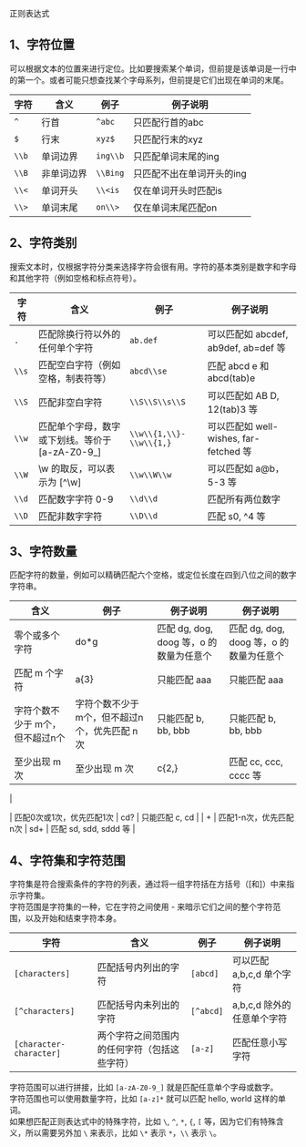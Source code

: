 正则表达式
<a name="vkIoA"></a>
## 1、字符位置
可以根据文本的位置来进行定位。比如要搜索某个单词，但前提是该单词是一行中的第一个。或者可能只想查找某个字母系列，但前提是它们出现在单词的末尾。

| 字符 | 含义 | 例子 | 例子说明 |
| --- | --- | --- | --- |
| `^` | 行首 | `^abc` | 只匹配行首的abc |
| `$` | 行末 | `xyz$` | 只匹配行末的xyz |
| `\\b` | 单词边界 | `ing\\b` | 只匹配单词末尾的ing |
| `\\B` | 非单词边界 | `\\Bing` | 只匹配不出在单词开头的ing |
| `\\<` | 单词开头 | `\\<is` | 仅在单词开头时匹配is |
| `\\>` | 单词末尾 | `on\\>` | 仅在单词末尾匹配on |

<a name="Io2e5"></a>
## 2、字符类别
搜索文本时，仅根据字符分类来选择字符会很有用。字符的基本类别是数字和字母和其他字符（例如空格和标点符号）。

| 字符 | 含义 | 例子 | 例子说明 |
| --- | --- | --- | --- |
| `.` | 匹配除换行符以外的任何单个字符 | `ab.def` | 可以匹配如 abcdef, ab9def, ab=def 等 |
| `\\s` | 匹配空白字符（例如空格，制表符等） | `abcd\\se` | 匹配 abcd e 和 abcd(tab)e |
| `\\S` | 匹配非空白字符 | `\\S\\S\\s\\S` | 可以匹配如 AB D, 12(tab)3 等 |
| `\\w` | 匹配单个字母，数字或下划线。等价于[a-zA-Z0-9_] | `\\w\\{1,\\}-\\w\\{1,}` | 可以匹配如 well-wishes, far-fetched 等 |
| `\\W` | \\w 的取反，可以表示为 [^\\w] | `\\w\\W\\w` | 可以匹配如 a@b，5-3 等 |
| `\\d` | 匹配数字字符 0-9 | `\\d\\d` | 匹配所有两位数字 |
| `\\D` | 匹配非数字字符 | `\\D\\d` | 匹配 s0, ^4 等 |

<a name="Ep4WQ"></a>
## 3、字符数量
匹配字符的数量，例如可以精确匹配六个空格，或定位长度在四到八位之间的数字字符串。

| 含义 | 例子 | 例子说明 | 例子说明 |
| --- | --- | --- | --- |
| 零个或多个字符 | do*g | 匹配 dg, dog, doog 等，o 的数量为任意个 | 匹配 dg, dog, doog 等，o 的数量为任意个 |
| 匹配 m 个字符 | a{3} | 只能匹配 aaa | 只能匹配 aaa |
| 字符个数不少于 m个，但不超过n个 | 字符个数不少于 m个，但不超过n个，优先匹配 n 次 | 只能匹配 b, bb, bbb | 只能匹配 b, bb, bbb |
| 至少出现 m 次 | 至少出现 m 次 | c{2,} | 匹配 cc, ccc, cccc 等 |
| 

 | 匹配0次或1次，优先匹配1次 | cd? | 只能匹配 c, cd |
| + | 匹配1-n次，优先匹配n次 | sd+ | 匹配 sd, sdd, sddd 等 |

<a name="ipLwM"></a>
## 4、字符集和字符范围
字符集是符合搜索条件的字符的列表，通过将一组字符括在方括号（[和]）中来指示字符集。<br />字符范围是字符集的一种，它在字符之间使用 - 来暗示它们之间的整个字符范围，以及开始和结束字符本身。

| 字符 | 含义 | 例子 | 例子说明 |
| --- | --- | --- | --- |
| `[characters]` | 匹配括号内列出的字符 | `[abcd]` | 可以匹配 a,b,c,d 单个字符 |
| `[^characters]` | 匹配括号内未列出的字符 | `[^abcd]` | a,b,c,d 除外的任意单个字符 |
| `[character-character]` | 两个字符之间范围内的任何字符（包括这些字符） | `[a-z]` | 匹配任意小写字符 |

字符范围可以进行拼接，比如 `[a-zA-Z0-9_]` 就是匹配任意单个字母或数字。<br />字符范围也可以使用数量字符，比如 `[a-z]*` 就可以匹配 hello, world 这样的单词。<br />如果想匹配正则表达式中的特殊字符，比如 `\`, `^`, `*`, `{`, `[` 等，因为它们有特殊含义，所以需要另外加 `\` 来表示，比如 `\*` 表示 `*`，`\\` 表示 `\`。
